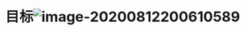 #                                 目标![image-20200812200610589](C:\Users\LENOVO\AppData\Roaming\Typora\typora-user-images\image-20200812200610589.png)
